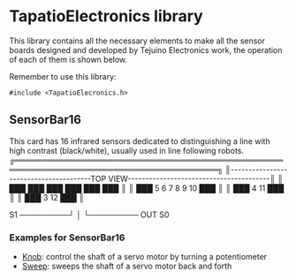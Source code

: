# TapatioElectronics library


This library contains all the necessary elements to make all the sensor boards designed and developed by Tejuino Electronics work, the operation of each of them is shown below.

Remember to use this library:

```
#include <TapatioElecronics.h>
```

## SensorBar16

This card has 16 infrared sensors dedicated to distinguishing a line with high contrast (black/white), usually used in line following robots.
╔═══════════════════════════════════════════════════════════════════════════════════════╗
║---------------------------------------TOP VIEW----------------------------------------║
║                        ███    ███    ███    ███    ███    ███                         ║
║                 ███     5      6      7      8      9      10    ███                  ║
║          ███     4                                                11    ███           ║
║   ███     3                                                              12    ███    ║

S1 ─────────┘  │ └───────── OUT
S0

### Examples for SensorBar16

* [Knob](https://www.arduino.cc/en/Tutorial/Knob): control the shaft of a servo motor by turning a potentiometer
* [Sweep](https://www.arduino.cc/en/Tutorial/LibraryExamples/Sweep): sweeps the shaft of a servo motor back and forth

